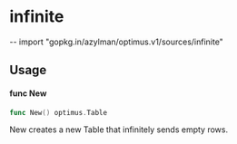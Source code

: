 # infinite
--
    import "gopkg.in/azylman/optimus.v1/sources/infinite"


## Usage

#### func  New

```go
func New() optimus.Table
```
New creates a new Table that infinitely sends empty rows.
